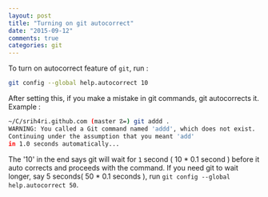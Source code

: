 ```yaml
---
layout: post
title: "Turning on git autocorrect"
date: "2015-09-12"
comments: true
categories: git
---
```


To turn on autocorrect feature of `git`,
run :

```bash
git config --global help.autocorrect 10
```

After setting this, if you make a mistake in 
git commands, git autocorrects it. Example : 

```bash
~/C/srih4ri.github.com (master ☡=) git addd .
WARNING: You called a Git command named 'addd', which does not exist.
Continuing under the assumption that you meant 'add'
in 1.0 seconds automatically...
```

The '10' in the end says git will wait for `1` second ( 10 * 0.1 second )
before it auto corrects and proceeds with the command. If you need git to wait longer, 
say 5 seconds( 50 * 0.1 seconds ), run `git config --global help.autocorrect 50`.

